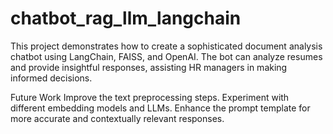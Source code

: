 # chatbot_rag_llm_langchain
This project demonstrates how to create a sophisticated document analysis chatbot using LangChain, FAISS, and OpenAI. The bot can analyze resumes and provide insightful responses, assisting HR managers in making informed decisions.

Future Work
Improve the text preprocessing steps.
Experiment with different embedding models and LLMs.
Enhance the prompt template for more accurate and contextually relevant responses.
